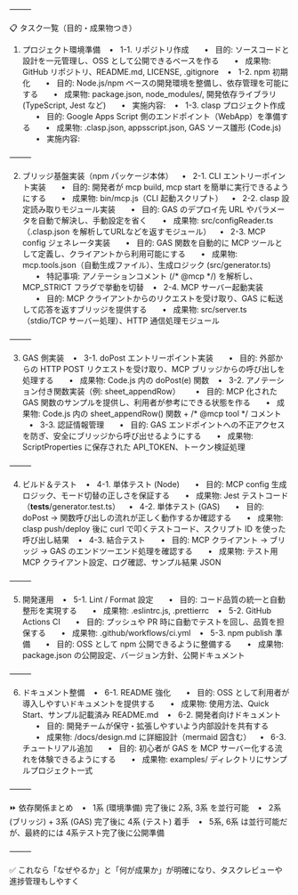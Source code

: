 ⸻

📋 タスク一覧（目的・成果物つき）

1. プロジェクト環境準備
   •   1-1. リポジトリ作成
      •   目的: ソースコードと設計を一元管理し、OSS として公開できるベースを作る
      •   成果物: GitHub リポジトリ、README.md, LICENSE, .gitignore
   •   1-2. npm 初期化
      •   目的: Node.js/npm ベースの開発環境を整備し、依存管理を可能にする
      •   成果物: package.json, node_modules/, 開発依存ライブラリ (TypeScript, Jest など)
      •   実施内容: <!-- 実施済み: npm init -y を実行し、package.json を作成。npm install --save-dev typescript jest @types/jest ts-jest @google/clasp で開発依存ライブラリを導入 -->
   •   1-3. clasp プロジェクト作成
      •   目的: Google Apps Script 側のエンドポイント（WebApp）を準備する
      •   成果物: .clasp.json, appsscript.json, GAS ソース雛形 (Code.js)
      •   実施内容: <!-- スキップ: clasp の認証がインタラクティブなため、CI/CD 環境での実行が困難と判断 -->

⸻

2. ブリッジ基盤実装（npm パッケージ本体）
   •   2-1. CLI エントリーポイント実装
      •   目的: 開発者が mcp build, mcp start を簡単に実行できるようにする
      •   成果物: bin/mcp.js（CLI 起動スクリプト）
   •   2-2. clasp 設定読み取りモジュール実装
      •   目的: GAS のデプロイ先 URL やパラメータを自動で解決し、手動設定を省く
      •   成果物: src/configReader.ts（.clasp.json を解析してURLなどを返すモジュール）
   •   2-3. MCP config ジェネレータ実装
      •   目的: GAS 関数を自動的に MCP ツールとして定義し、クライアントから利用可能にする
      •   成果物: mcp.tools.json（自動生成ファイル）、生成ロジック (src/generator.ts)
      •   特記事項: アノテーションコメント (/* @mcp */) を解析し、MCP_STRICT フラグで挙動を切替
   •   2-4. MCP サーバー起動実装
      •   目的: MCP クライアントからのリクエストを受け取り、GAS に転送して応答を返すブリッジを提供する
      •   成果物: src/server.ts（stdio/TCP サーバー処理）、HTTP 通信処理モジュール

⸻

3. GAS 側実装
   •   3-1. doPost エントリーポイント実装
      •   目的: 外部からの HTTP POST リクエストを受け取り、MCP ブリッジからの呼び出しを処理する
      •   成果物: Code.js 内の doPost(e) 関数
   •   3-2. アノテーション付き関数実装（例: sheet_appendRow）
      •   目的: MCP 化された GAS 関数のサンプルを提供し、利用者が参考にできる状態を作る
      •   成果物: Code.js 内の sheet_appendRow() 関数 + /* @mcp tool */ コメント
   •   3-3. 認証情報管理
      •   目的: GAS エンドポイントへの不正アクセスを防ぎ、安全にブリッジから呼び出せるようにする
      •   成果物: ScriptProperties に保存された API_TOKEN、トークン検証処理

⸻

4. ビルド＆テスト
   •   4-1. 単体テスト (Node)
      •   目的: MCP config 生成ロジック、モード切替の正しさを保証する
      •   成果物: Jest テストコード（__tests__/generator.test.ts）
   •   4-2. 単体テスト (GAS)
      •   目的: doPost → 関数呼び出しの流れが正しく動作するか確認する
      •   成果物: clasp push/deploy 後に curl で叩くテストコード、スクリプト ID を使った呼び出し結果
   •   4-3. 結合テスト
      •   目的: MCP クライアント → ブリッジ → GAS のエンドツーエンド処理を確認する
      •   成果物: テスト用 MCP クライアント設定、ログ確認、サンプル結果 JSON

⸻

5. 開発運用
   •   5-1. Lint / Format 設定
      •   目的: コード品質の統一と自動整形を実現する
      •   成果物: .eslintrc.js, .prettierrc
   •   5-2. GitHub Actions CI
      •   目的: プッシュや PR 時に自動でテストを回し、品質を担保する
      •   成果物: .github/workflows/ci.yml
   •   5-3. npm publish 準備
      •   目的: OSS として npm 公開できるように整備する
      •   成果物: package.json の公開設定、バージョン方針、公開ドキュメント

⸻

6. ドキュメント整備
   •   6-1. README 強化
      •   目的: OSS として利用者が導入しやすいドキュメントを提供する
      •   成果物: 使用方法、Quick Start、サンプル記載済み README.md
   •   6-2. 開発者向けドキュメント
      •   目的: 開発チームが保守・拡張しやすいよう内部設計を共有する
      •   成果物: /docs/design.md に詳細設計（mermaid 図含む）
   •   6-3. チュートリアル追加
      •   目的: 初心者が GAS を MCP サーバー化する流れを体験できるようにする
      •   成果物: examples/ ディレクトリにサンプルプロジェクト一式

⸻

⏩ 依存関係まとめ
   •   1系 (環境準備) 完了後に 2系, 3系 を並行可能
   •   2系 (ブリッジ) + 3系 (GAS) 完了後に 4系 (テスト) 着手
   •   5系, 6系 は並行可能だが、最終的には 4系テスト完了後に公開準備

⸻

✅ これなら「なぜやるか」と「何が成果か」が明確になり、タスクレビューや進捗管理もしやすく
